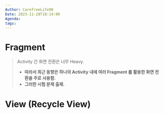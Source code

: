 ```yaml
---
Author: CarefreeLife98
Date: 2023-11-28T18:14:00
Agenda: 
tags:
---
```

# Fragment
> Activity 간 화면 전환은 너무 Heavy.
> - **따라서 최근 동향은 하나의 Activity 내에 여러 Fragment 를 활용한 화면 전환을 주로 사용함.**
> - **그러한 시험 문제 출제.**

# View (Recycle View)
